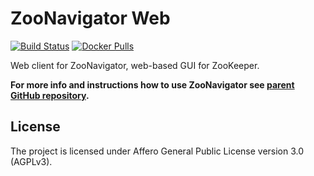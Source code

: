 ZooNavigator Web
================

[![Build Status](https://travis-ci.org/elkozmon/zoonavigator-web.svg)](https://travis-ci.org/elkozmon/zoonavigator-web)
[![Docker Pulls](https://img.shields.io/docker/pulls/elkozmon/zoonavigator-web.svg)]()

Web client for ZooNavigator, web-based GUI for ZooKeeper.

**For more info and instructions how to use ZooNavigator see [parent GitHub repository](https://github.com/elkozmon/zoonavigator).**

License
-------

The project is licensed under Affero General Public License version 3.0 (AGPLv3).
